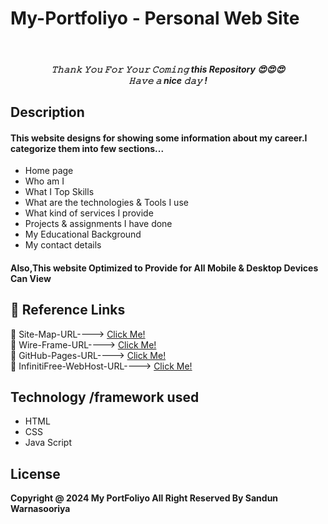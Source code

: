 # My-Portfoliyo - Personal Web Site
<br>
<h5 align="center">
𝚃𝚑𝚊𝚗𝚔 𝚈𝚘𝚞 𝙵𝚘𝚛 𝚈𝚘𝚞𝚛 𝙲𝚘𝚖𝚒𝚗𝚐 this Repository 😍😍😍<br>
𝙷𝚊𝚟𝚎 𝚊 nice 𝚍𝚊𝚢 ! 


## Description
#### This website designs for showing some information about my career.I categorize them into few sections...
* Home page
* Who am I
* What I Top Skills
* What are the technologies & Tools I use
* What kind of services I provide
* Projects & assignments I have done
* My Educational Background
* My contact details

#### Also,This website Optimized to Provide for All Mobile & Desktop Devices Can View 

## :link: Reference Links


🌱 Site-Map-URL----> [Click Me!](https://www.gloomaps.com/2KQ3vDp779)<br>
🌱 Wire-Frame-URL----> [Click Me!](https://wireframe.cc/pQAVpH)<br>
🌱 GitHub-Pages-URL----> [Click Me!](https://github.com/sandun7787)<br>
🌱 InfinitiFree-WebHost-URL----> [Click Me!](https://sandun7787.github.io/Sandun-Portfolio/)



## Technology /framework used
* HTML
* CSS
* Java Script

## License
**Copyright @ 2024 My PortFoliyo All Right Reserved By Sandun Warnasooriya**
